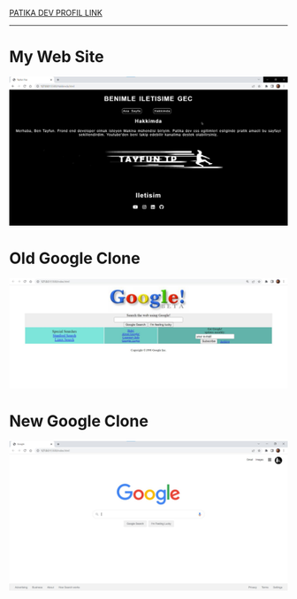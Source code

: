 [PATIKA DEV PROFIL LINK](https://app.patika.dev/razumihin)

---

# My Web Site

![Proje Görseli](/My%20web%20Site/image/tanitim.jpg)

# Old Google Clone

![Proje Görseli](/Old%20Google%20clone/image/gorsel.jpg)

# New Google Clone

![Proje Görseli](/New%20Google%20clone/img/proje.jpg)